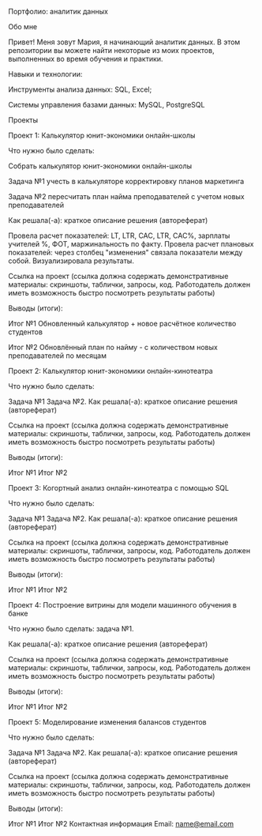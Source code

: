 Портфолио: аналитик данных

Обо мне

Привет! Меня зовут Мария, я начинающий аналитик данных. В этом репозитории вы можете найти некоторые из моих проектов, выполненных во время обучения и практики.

Навыки и технологии: 

Инструменты анализа данных: SQL, Excel;

Системы управления базами данных: MySQL, PostgreSQL

Проекты

Проект 1: Калькулятор юнит-экономики онлайн-школы

Что нужно было сделать:

Собрать калькулятор юнит-экономики онлайн-школы 

Задача №1 учесть в калькуляторе корректировку планов маркетинга

Задача №2 пересчитать план найма преподавателей с учетом новых преподавателей

Как решала(-а): краткое описание решения (автореферат)

Провела расчет показателей: LT, LTR, CAC, LTR, CAC%, зарплаты учителей %, ФОТ, маржинальность по факту. 
Провела расчет плановых показателей: через столбец "изменения" связала показатели между собой.
Визуализировала результаты.


Ссылка на проект (ссылка должна содержать демонстративные материалы: скриншоты, таблички, запросы, код. Работодатель должен иметь возможность быстро посмотреть результаты работы)

Выводы (итоги):

Итог №1 Обновленный калькулятор + новое расчётное количество студентов

Итог №2 Обновлённый план по найму - с количеством новых преподавателей по месяцам


Проект 2: Калькулятор юнит-экономики онлайн-кинотеатра

Что нужно было сделать:

Задача №1
Задача №2.
Как решала(-а): краткое описание решения (автореферат)

Ссылка на проект (ссылка должна содержать демонстративные материалы: скриншоты, таблички, запросы, код. Работодатель должен иметь возможность быстро посмотреть результаты работы)

Выводы (итоги):

Итог №1
Итог №2


Проект 3: Когортный анализ онлайн-кинотеатра с помощью SQL

Что нужно было сделать:

Задача №1
Задача №2.
Как решала(-а): краткое описание решения (автореферат)

Ссылка на проект (ссылка должна содержать демонстративные материалы: скриншоты, таблички, запросы, код. Работодатель должен иметь возможность быстро посмотреть результаты работы)

Выводы (итоги):

Итог №1
Итог №2

Проект 4: Построение витрины для модели машинного обучения в банке

Что нужно было сделать: задача №1.

Как решала(-а): краткое описание решения (автореферат)

Ссылка на проект (ссылка должна содержать демонстративные материалы: скриншоты, таблички, запросы, код. Работодатель должен иметь возможность быстро посмотреть результаты работы)

Выводы (итоги):

Итог №1
Итог №2

Проект 5: Моделирование изменения балансов студентов

Что нужно было сделать:

Задача №1
Задача №2.
Как решала(-а): краткое описание решения (автореферат)

Ссылка на проект (ссылка должна содержать демонстративные материалы: скриншоты, таблички, запросы, код. Работодатель должен иметь возможность быстро посмотреть результаты работы)

Выводы (итоги):

Итог №1
Итог №2
Контактная информация
Email: name@email.com

